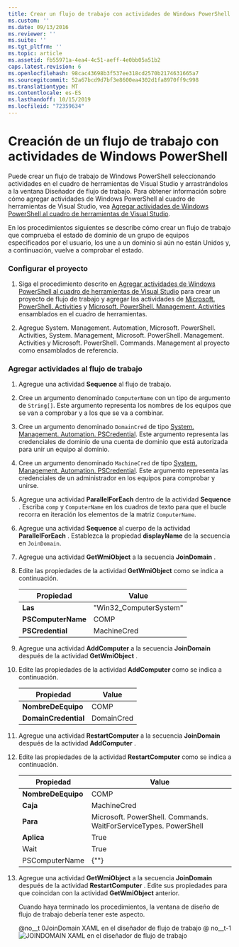 ```yaml
---
title: Crear un flujo de trabajo con actividades de Windows PowerShell | Microsoft Docs
ms.custom: ''
ms.date: 09/13/2016
ms.reviewer: ''
ms.suite: ''
ms.tgt_pltfrm: ''
ms.topic: article
ms.assetid: fb55971a-4ea4-4c51-aeff-4e0bb05a51b2
caps.latest.revision: 6
ms.openlocfilehash: 98cac43698b3f537ee318cd2570b2174631665a7
ms.sourcegitcommit: 52a67bcd9d7bf3e8600ea4302d1fa8970ff9c998
ms.translationtype: MT
ms.contentlocale: es-ES
ms.lasthandoff: 10/15/2019
ms.locfileid: "72359634"
---
```

# <a name="creating-a-workflow-with-windows-powershell-activities"></a>Creación de un flujo de trabajo con actividades de Windows PowerShell

Puede crear un flujo de trabajo de Windows PowerShell seleccionando actividades en el cuadro de herramientas de Visual Studio y arrastrándolos a la ventana Diseñador de flujo de trabajo. Para obtener información sobre cómo agregar actividades de Windows PowerShell al cuadro de herramientas de Visual Studio, vea [Agregar actividades de Windows PowerShell al cuadro de herramientas de Visual Studio](./adding-windows-powershell-activities-to-the-visual-studio-toolbox.md).

En los procedimientos siguientes se describe cómo crear un flujo de trabajo que comprueba el estado de dominio de un grupo de equipos especificados por el usuario, los une a un dominio si aún no están Unidos y, a continuación, vuelve a comprobar el estado.

### <a name="setting-up-the-project"></a>Configurar el proyecto

1. Siga el procedimiento descrito en [Agregar actividades de Windows PowerShell al cuadro de herramientas de Visual Studio](./adding-windows-powershell-activities-to-the-visual-studio-toolbox.md) para crear un proyecto de flujo de trabajo y agregar las actividades de [Microsoft. PowerShell. Activities](/dotnet/api/Microsoft.PowerShell.Activities) y [Microsoft. PowerShell. Management. Activities ](/dotnet/api/Microsoft.PowerShell.Management.Activities)ensamblados en el cuadro de herramientas.

2. Agregue System. Management. Automation, Microsoft. PowerShell. Activities, System. Management, Microsoft. PowerShell. Management. Activities y Microsoft. PowerShell. Commands. Management al proyecto como ensamblados de referencia.

### <a name="adding-activities-to-the-workflow"></a>Agregar actividades al flujo de trabajo

1. Agregue una actividad **Sequence** al flujo de trabajo.

2. Cree un argumento denominado `ComputerName` con un tipo de argumento de `String[]`. Este argumento representa los nombres de los equipos que se van a comprobar y a los que se va a combinar.

3. Cree un argumento denominado `DomainCred` de tipo [System. Management. Automation. PSCredential](/dotnet/api/System.Management.Automation.PSCredential). Este argumento representa las credenciales de dominio de una cuenta de dominio que está autorizada para unir un equipo al dominio.

4. Cree un argumento denominado `MachineCred` de tipo [System. Management. Automation. PSCredential](/dotnet/api/System.Management.Automation.PSCredential). Este argumento representa las credenciales de un administrador en los equipos para comprobar y unirse.

5. Agregue una actividad **ParallelForEach** dentro de la actividad **Sequence** . Escriba `comp` y `ComputerName` en los cuadros de texto para que el bucle recorra en iteración los elementos de la matriz `ComputerName`.

6. Agregue una actividad **Sequence** al cuerpo de la actividad **ParallelForEach** . Establezca la propiedad **displayName** de la secuencia en `JoinDomain`.

7. Agregue una actividad **GetWmiObject** a la secuencia **JoinDomain** .

8. Edite las propiedades de la actividad **GetWmiObject** como se indica a continuación.

   |Propiedad|Value|
   |--------------|-----------|
   |**Las**|"Win32_ComputerSystem"|
   |**PSComputerName**|COMP|
   |**PSCredential**|MachineCred|

9. Agregue una actividad **AddComputer** a la secuencia **JoinDomain** después de la actividad **GetWmiObject** .

10. Edite las propiedades de la actividad **AddComputer** como se indica a continuación.

    |Propiedad|Value|
    |--------------|-----------|
    |**NombreDeEquipo**|COMP|
    |**DomainCredential**|DomainCred|

11. Agregue una actividad **RestartComputer** a la secuencia **JoinDomain** después de la actividad **AddComputer** .

12. Edite las propiedades de la actividad **RestartComputer** como se indica a continuación.

    |Propiedad|Value|
    |--------------|-----------|
    |**NombreDeEquipo**|COMP|
    |**Caja**|MachineCred|
    |**Para**|Microsoft. PowerShell. Commands. WaitForServiceTypes. PowerShell|
    |**Aplica**|True|
    |Wait|True|
    |PSComputerName|{""}|

13. Agregue una actividad **GetWmiObject** a la secuencia **JoinDomain** después de la actividad **RestartComputer** . Edite sus propiedades para que coincidan con la actividad **GetWmiObject** anterior.

    Cuando haya terminado los procedimientos, la ventana de diseño de flujo de trabajo debería tener este aspecto.

    @no__t 0JoinDomain XAML en el diseñador de flujo de trabajo @ no__t-1![JOINDOMAIN XAML en el diseñador de flujo de trabajo](../media/joindomainworkflow.png "JoinDomainWorkflow")